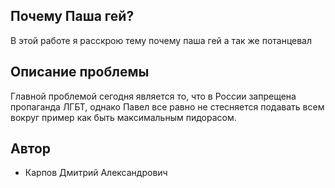 ## Почему Паша гей?
В этой работе я расскрою тему почему паша гей а так же потанцевал

## Описание проблемы

Главной проблемой сегодня является то, что в России запрещена пропаганда ЛГБТ, однако Павел все равно не стесняется подавать всем вокруг пример как быть максимальным пидорасом.

## Автор

- Карпов Дмитрий Александрович